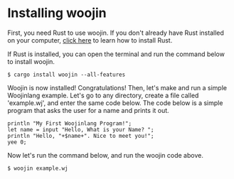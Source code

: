 # Installing woojin
First, you need Rust to use woojin. If you don't already have Rust installed on your computer, [click here](https://doc.rust-lang.org/cargo/getting-started/installation.html) to learn how to install Rust.

If Rust is installed, you can open the terminal and run the command below to install woojin.
```text
$ cargo install woojin --all-features
```
Woojin is now installed! Congratulations! Then, let's make and run a simple Woojinlang example. Let's go to any directory, create a file called 'example.wj', and enter the same code below. The code below is a simple program that asks the user for a name and prints it out.
```woojin
println "My First Woojinlang Program!";
let name = input "Hello, What is your Name? ";
println "Hello, "+$name+". Nice to meet you!";
yee 0;
```
Now let's run the command below, and run the woojin code above.
```text
$ woojin example.wj
```
